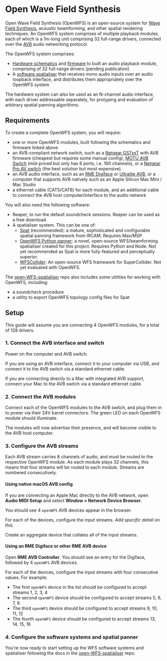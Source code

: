 # Open Wave Field Synthesis

Open Wave Field Synthesis (OpenWFS) is an open-source system for [Wave Field Synthesis](https://en.wikipedia.org/wiki/Wave_field_synthesis), acoustic beamforming, and other spatial rendering techniques. An OpenWFS system comprises of multiple playback modules, each of which is a 1m-long unit comprising 32 full-range drivers, connected over the [AVB](https://en.wikipedia.org/wiki/Audio_Video_Bridging) audio networking protocol.

The OpenWFS system comprises:

 - [Hardware schematics](https://github.com/open-WFS/open-WFS-hw) and [firmware](https://github.com/open-WFS/open-WFS-fw) to built an audio playback module, comprising of 32 full-range drivers (pending publication)
 - A [software spatialiser](https://github.com/open-WFS/open-WFS-spatialiser) that receives mono audio inputs over an audio loopback interface, and distributes them appropriately over the OpenWFS system

 The hardware system can also be used as an N-channel audio interface, with each driver addressable separately, for protyping and evaluation of arbitrary spatial panning algorithms.

## Requirements

 To create a complete OpenWFS system, you will require:

  - one or more OpenWFS modules, built following the schematics and firmware linked above
  - an AVB-compliant network switch, such as a [Netgear GS7xxT](https://support.biamp.com/Tesira/AVB/Installing_an_AVB_license_on_Netgear_GS7xxT_switches) with AVB firmware (cheapest but requires some manual config), [MOTU AVB Switch](https://motu.com/en-us/products/avb/avb-switch/) (mid-priced but only has 6 ports, i.e. 160 channels), or a [Netgear Pro AV switch](https://www.netgear.com/uk/business/solutions/av-over-ip/) (the best solution but most expensive).
  - an AVB audio interface, such as an [RME Digiface](https://rme-audio.de/digiface-usb.html) or [Ultralite AVB](https://motu.com/products/avb/ultralite-avb), or a computer that supports AVB natively such as an Apple Silicon Mac Mini / Mac Studio
  - a ethernet cable (CAT5/CAT6) for each module, and an additional cable to connect the AVB host computer/interface to the audio network

You will also need the following software:

 - Reaper, to run the default soundcheck sessions. Reaper can be used as a free download.
 - A spatialiser system. This can be one of:
   - [Spat](https://forum.ircam.fr/projects/detail/spat/) (recommended): a mature, sophisticated and configurable spatial panning framework from IRCAM. Requires Max/MSP.
   - [OpenWFS Python panner](https://github.com/open-WFS/open-WFS-spatialiser/): a novel, open-source WFS/beamforming spatialiser created for this project. Requires Python and Node. Not yet recommended as Spat is more fully-featured and perceptually superior.
   - [WFSCollider](https://sourceforge.net/projects/wfscollider/): An open-source WFS framework for SuperCollider. Not yet evaluated with OpenWFS.

The [open-WFS-spatialiser](https://github.com/open-WFS/open-WFS-spatialiser/) repo also includes some utilities for working with OpenWFS, including:

 - a soundcheck procedure
 - a utility to export OpenWFS topology config files for Spat

## Setup

This guide will assume you are connecting 4 OpenWFS modules, for a total of 128 drivers.

### 1. Connect the AVB interface and switch

Power on the computer and AVB switch.

If you are using an AVB interface, connect it to your computer via USB, and connect it to the AVB switch via a standard ethernet cable.

If you are connecting directly to a Mac with integrated AVB support, connect your Mac to the AVB switch via a standard ethernet cable.

### 2. Connect the AVB modules

Connect each of the OpenWFS modules to the AVB switch, and plug them in to power via their 24V barrel connectors. The green LED on each OpenWFS module should illuminate.

The modules will now advertise their presence, and will become visible to the AVB host computer.

### 3. Configure the AVB streams

Each AVB stream carries 8 channels of audio, and must be routed to the respective OpenWFS module. As each module plays 32 channels, this means that four streams will be routed to each module. Streams are numbered consecutively.

#### Using native macOS AVB config

If you are connecting an Apple Mac directly to the AVB network, open **Audio MIDI Setup** and select **Window > Network Device Browser**.

You should see 4 `openWFS` AVB devices appear in the browser.

For each of the devices, configure the input streams. *Add specific detail on this.*

Create an aggregate device that collates all of the input streams.

#### Using an RME Digiface or other RME AVB device

Open **RME AVB Controller**. You should see an entry for the Digiface, followed by 4 `openWFS` AVB devices. 

For each of the devices, configure the input streams with four consecutive values. For example:

 - The first `openWFS` device in the list should be configured to accept streams 1, 2, 3, 4
- The second `openWFS` device should be configured to accept streams 5, 6, 7, 8
- The third `openWFS` device should be configured to accept streams 9, 10, 11, 12
- The fourth `openWFS` device should be configured to accept streams 13, 14, 15, 16

### 4. Configure the software systems and spatial panner

You're now ready to start setting up the WFS software systems and spatialiser following the docs in the [open-WFS-spatialiser](https://github.com/open-WFS/open-WFS-spatialiser/) repo.

